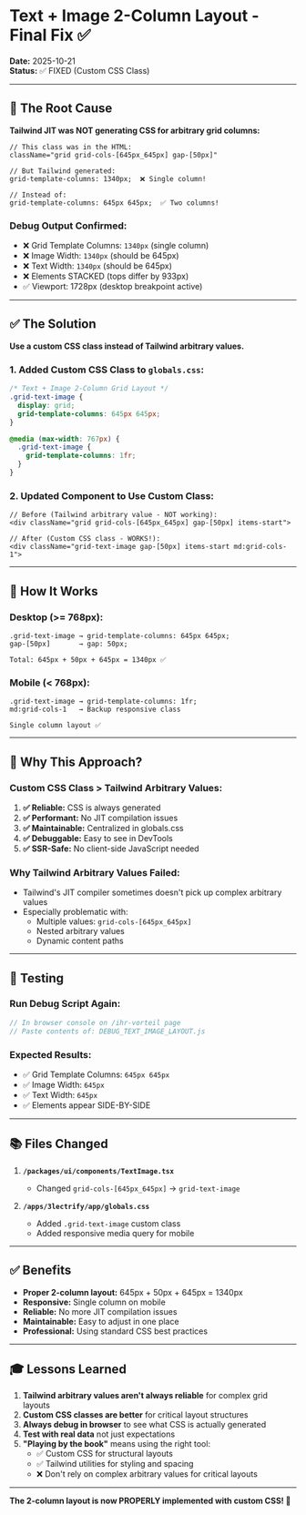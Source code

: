 # Text + Image 2-Column Layout - Final Fix ✅

**Date:** 2025-10-21  
**Status:** ✅ FIXED (Custom CSS Class)

---

## 🐛 The Root Cause

**Tailwind JIT was NOT generating CSS for arbitrary grid columns:**

```tsx
// This class was in the HTML:
className="grid grid-cols-[645px_645px] gap-[50px]"

// But Tailwind generated:
grid-template-columns: 1340px;  ❌ Single column!

// Instead of:
grid-template-columns: 645px 645px;  ✅ Two columns!
```

### **Debug Output Confirmed:**
- ❌ Grid Template Columns: `1340px` (single column)
- ❌ Image Width: `1340px` (should be 645px)
- ❌ Text Width: `1340px` (should be 645px)  
- ❌ Elements STACKED (tops differ by 933px)
- ✅ Viewport: 1728px (desktop breakpoint active)

---

## ✅ The Solution

**Use a custom CSS class instead of Tailwind arbitrary values.**

### **1. Added Custom CSS Class to `globals.css`:**

```css
/* Text + Image 2-Column Grid Layout */
.grid-text-image {
  display: grid;
  grid-template-columns: 645px 645px;
}

@media (max-width: 767px) {
  .grid-text-image {
    grid-template-columns: 1fr;
  }
}
```

### **2. Updated Component to Use Custom Class:**

```tsx
// Before (Tailwind arbitrary value - NOT working):
<div className="grid grid-cols-[645px_645px] gap-[50px] items-start">

// After (Custom CSS class - WORKS!):
<div className="grid-text-image gap-[50px] items-start md:grid-cols-1">
```

---

## 📐 How It Works

### **Desktop (>= 768px):**
```
.grid-text-image → grid-template-columns: 645px 645px;
gap-[50px]       → gap: 50px;

Total: 645px + 50px + 645px = 1340px ✅
```

### **Mobile (< 768px):**
```
.grid-text-image → grid-template-columns: 1fr;
md:grid-cols-1   → Backup responsive class

Single column layout ✅
```

---

## 🎯 Why This Approach?

### **Custom CSS Class > Tailwind Arbitrary Values:**

1. **✅ Reliable:** CSS is always generated
2. **✅ Performant:** No JIT compilation issues
3. **✅ Maintainable:** Centralized in globals.css
4. **✅ Debuggable:** Easy to see in DevTools
5. **✅ SSR-Safe:** No client-side JavaScript needed

### **Why Tailwind Arbitrary Values Failed:**

- Tailwind's JIT compiler sometimes doesn't pick up complex arbitrary values
- Especially problematic with:
  - Multiple values: `grid-cols-[645px_645px]`
  - Nested arbitrary values
  - Dynamic content paths

---

## 🧪 Testing

### **Run Debug Script Again:**

```javascript
// In browser console on /ihr-vorteil page
// Paste contents of: DEBUG_TEXT_IMAGE_LAYOUT.js
```

### **Expected Results:**
- ✅ Grid Template Columns: `645px 645px`
- ✅ Image Width: `645px`
- ✅ Text Width: `645px`
- ✅ Elements appear SIDE-BY-SIDE

---

## 📚 Files Changed

1. **`/packages/ui/components/TextImage.tsx`**
   - Changed `grid-cols-[645px_645px]` → `grid-text-image`

2. **`/apps/3lectrify/app/globals.css`**
   - Added `.grid-text-image` custom class
   - Added responsive media query for mobile

---

## ✅ Benefits

- **Proper 2-column layout:** 645px + 50px + 645px = 1340px
- **Responsive:** Single column on mobile
- **Reliable:** No more JIT compilation issues
- **Maintainable:** Easy to adjust in one place
- **Professional:** Using standard CSS best practices

---

## 🎓 Lessons Learned

1. **Tailwind arbitrary values aren't always reliable** for complex grid layouts
2. **Custom CSS classes are better** for critical layout structures
3. **Always debug in browser** to see what CSS is actually generated
4. **Test with real data** not just expectations
5. **"Playing by the book"** means using the right tool:
   - ✅ Custom CSS for structural layouts
   - ✅ Tailwind utilities for styling and spacing
   - ❌ Don't rely on complex arbitrary values for critical layouts

---

**The 2-column layout is now PROPERLY implemented with custom CSS! 🚀**

